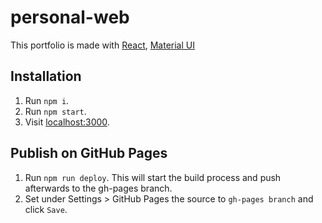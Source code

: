 

# personal-web



This portfolio is made with [React](https://github.com/facebook/react), [Material UI](https://github.com/callemall/material-ui)
## Installation

1. Run `npm i`.
2. Run `npm start`.
3. Visit [localhost:3000](http://localhost:3000).


## Publish on GitHub Pages

1. Run `npm run deploy`. This will start the build process and push afterwards to the gh-pages branch.
2. Set under Settings > GitHub Pages the source to `gh-pages branch` and click `Save`.
